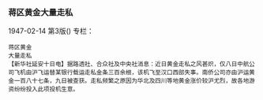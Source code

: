 ### 蒋区黄金大量走私

1947-02-14
第3版()
专栏：

    蒋区黄金
    大量走私
    【新华社延安十日电】据路透社、合众社及中央社消息：近日黄金走私之风甚炽，仅八日中航公司飞机由沪飞运替某银行载运走私金条三百余根，该机飞至汉口西部失事。南侨公司亦由沪运黄金一百八十七条，九日被查获。走私频繁之原因为华北及四川等地黄金涨价较沪尤烈，故各地游资纷纷投入此项投机生意。
